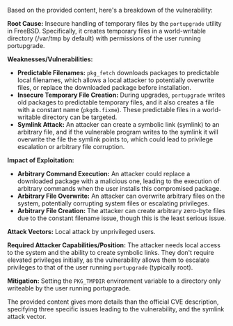 Based on the provided content, here's a breakdown of the vulnerability:

**Root Cause:** Insecure handling of temporary files by the `portupgrade` utility in FreeBSD. Specifically, it creates temporary files in a world-writable directory (/var/tmp by default) with permissions of the user running portupgrade.

**Weaknesses/Vulnerabilities:**
* **Predictable Filenames:** `pkg_fetch` downloads packages to predictable local filenames, which allows a local attacker to potentially overwrite files, or replace the downloaded package before installation.
* **Insecure Temporary File Creation:** During upgrades, `portupgrade` writes old packages to predictable temporary files, and it also creates a file with a constant name (`pkgdb.fixme`). These predictable files in a world-writable directory can be targeted.
* **Symlink Attack:** An attacker can create a symbolic link (symlink) to an arbitrary file, and if the vulnerable program writes to the symlink it will overwrite the file the symlink points to, which could lead to privilege escalation or arbitrary file corruption.

**Impact of Exploitation:**
* **Arbitrary Command Execution:** An attacker could replace a downloaded package with a malicious one, leading to the execution of arbitrary commands when the user installs this compromised package.
* **Arbitrary File Overwrite:** An attacker can overwrite arbitrary files on the system, potentially corrupting system files or escalating privileges.
* **Arbitrary File Creation:** The attacker can create arbitrary zero-byte files due to the constant filename issue, though this is the least serious issue.

**Attack Vectors:** Local attack by unprivileged users.

**Required Attacker Capabilities/Position:** The attacker needs local access to the system and the ability to create symbolic links. They don't require elevated privileges initially, as the vulnerability allows them to escalate privileges to that of the user running `portupgrade` (typically root).

**Mitigation:** Setting the `PKG_TMPDIR` environment variable to a directory only writeable by the user running portupgrade.

The provided content gives more details than the official CVE description, specifying three specific issues leading to the vulnerability, and the symlink attack vector.